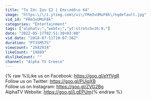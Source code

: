 ```yaml
---
title: "Το Σόι Σου Σ2 | Επεισόδιο 64"
image: "https:\/\/i.ytimg.com\/vi\/FRm3vUMuF8k\/hqdefault.jpg"
vid_id: "FRm3vUMuF8k"
categories: "Entertainment"
tags: ["alphatv;","webtv;","yt:stretch=16:9;"]
date: "2022-05-17T02:51:30+03:00"
vid_date: "2018-07-11T10:07:36Z"
duration: "PT35M57S"
viewcount: "2682914"
likeCount: "19889"
dislikeCount: ""
channel: "Alpha TV Greece"
---
```

{% raw %}Like us on Facebook: <a rel="nofollow" target="blank" href="https://goo.gl/eYfVgR">https://goo.gl/eYfVgR</a><br />Follow us on Twitter: <a rel="nofollow" target="blank" href="https://goo.gl/PUiqXB">https://goo.gl/PUiqXB</a><br />Follow us on Instagram: <a rel="nofollow" target="blank" href="https://goo.gl/ZVG2Bg">https://goo.gl/ZVG2Bg</a><br />AlphaTV Website: <a rel="nofollow" target="blank" href="https://goo.gl/LgEPUm">https://goo.gl/LgEPUm</a>{% endraw %}
